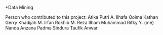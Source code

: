 *Data Mining

Person who contributed to this project:
	Atika Putri A.
	Ilhafa Qoima
	Kathan Gerry
	Khadijah
	M. Irfan Rokhib
	M. Reza Ilham
	Muhammad Rifky Y. (me)
	Nanda Anzana
	Padma Sindura
	Taufik Anwar